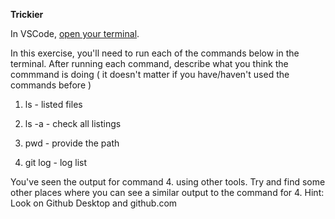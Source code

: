 **Trickier**

In VSCode, [open your terminal](https://code.visualstudio.com/docs/terminal/basics#_terminal-shells).

In this exercise, you'll need to run each of the commands below in the terminal.
After running each command, describe what you think the commmand is doing ( it doesn't matter if you have/haven't used the commands before )

1. ls - listed files

2. ls -a - check all listings

3. pwd - provide the path

4. git log - log list 

You've seen the output for command 4. using other tools. Try and find some other places where you can see a similar output to the command for 4. Hint: Look on Github Desktop and github.com